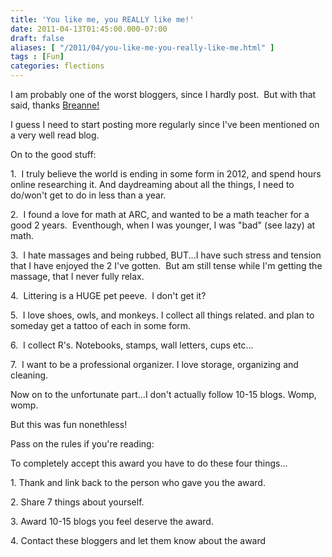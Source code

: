 ```yaml
---
title: 'You like me, you REALLY like me!'
date: 2011-04-13T01:45:00.000-07:00
draft: false
aliases: [ "/2011/04/you-like-me-you-really-like-me.html" ]
tags : [Fun]
categories: flections
---
```


I am probably one of the worst bloggers, since I hardly post.  But with that said, thanks [Breanne!](http://breezyinbloom.blogspot.com/)

I guess I need to start posting more regularly since I've been mentioned on a very well read blog.

  
On to the good stuff:

  
1.  I truly believe the world is ending in some form in 2012, and spend hours online researching it. And daydreaming about all the things, I need to do/won't get to do in less than a year.

  

2.  I found a love for math at ARC, and wanted to be a math teacher for a good 2 years.  Eventhough, when I was younger, I was "bad" (see lazy) at math.

  

3.  I hate massages and being rubbed, BUT...I have such stress and tension that I have enjoyed the 2 I've gotten.  But am still tense while I'm getting the massage, that I never fully relax.

  

4.  Littering is a HUGE pet peeve.  I don't get it?

  

5.  I love shoes, owls, and monkeys. I collect all things related. and plan to someday get a tattoo of each in some form.

  
6.  I collect R's. Notebooks, stamps, wall letters, cups etc...

  
7.  I want to be a professional organizer. I love storage, organizing and cleaning.

  
Now on to the unfortunate part...I don't actually follow 10-15 blogs. Womp, womp.

  
But this was fun nonethless!  
  
Pass on the rules if you're reading:  
  

To completely accept this award you have to do these four things...

  

1\. Thank and link back to the person who gave you the award.

  

2\. Share 7 things about yourself.

  

3\. Award 10-15 blogs you feel deserve the award.

  

4\. Contact these bloggers and let them know about the award